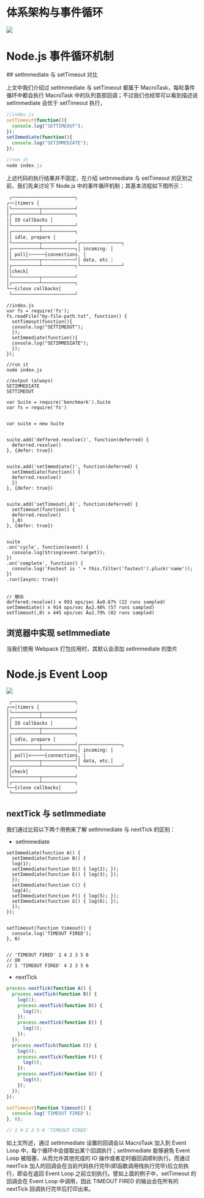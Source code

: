 # 体系架构与事件循环

![](https://pic4.zhimg.com/v2-8966bd88d6c3773ccd133969f1f39be3_b.png)

# Node.js 事件循环机制

## setImmediate 与 setTimeout 对比

上文中我们介绍过 setImmediate 与 setTimeout 都属于 MacroTask，每轮事件循环中都会执行 MacroTask 中的队列首部回调；不过我们也经常可以看到描述说 setImmediate 会优于 setTimeout 执行，

```js
//index.js
setTimeout(function(){
  console.log("SETTIMEOUT");
});
setImmediate(function(){
  console.log("SETIMMEDIATE");
});

//run it
node index.js
```

上述代码的执行结果并不固定，在介绍 setImmediate 与 setTimeout 的区别之前，我们先来讨论下 Node.js 中的事件循环机制；其基本流程如下图所示：

```js
 ┌───────────────────────┐
┌─>│timers │
│└──────────┬────────────┘
│┌──────────┴────────────┐
││ IO callbacks │
│└──────────┬────────────┘
│┌──────────┴────────────┐
││ idle, prepare │
│└──────────┬────────────┘┌───────────────┐
│┌──────────┴────────────┐│ incoming: │
││ poll│<─────┤connections, │
│└──────────┬────────────┘│ data, etc.│
│┌──────────┴────────────┐└───────────────┘
││check│
│└──────────┬────────────┘
│┌──────────┴────────────┐
└──┤close callbacks│
 └───────────────────────┘
```

```
//index.js
var fs = require('fs');
fs.readFile("my-file-path.txt", function() {
  setTimeout(function(){
  console.log("SETTIMEOUT");
  });
  setImmediate(function(){
  console.log("SETIMMEDIATE");
  });
});

//run it
node index.js

//output (always)
SETIMMEDIATE
SETTIMEOUT
```

```
var Suite = require('benchmark').Suite
var fs = require('fs')


var suite = new Suite


suite.add('deffered.resolve()', function(deferred) {
  deferred.resolve()
}, {defer: true})


suite.add('setImmediate()', function(deferred) {
  setImmediate(function() {
  deferred.resolve()
  })
}, {defer: true})


suite.add('setTimeout(,0)', function(deferred) {
  setTimeout(function() {
  deferred.resolve()
  },0)
}, {defer: true})


suite
.on('cycle', function(event) {
  console.log(String(event.target));
})
.on('complete', function() {
  console.log('Fastest is ' + this.filter('fastest').pluck('name'));
})
.run({async: true})


// 输出
deffered.resolve() x 993 ops/sec Â±0.67% (22 runs sampled)
setImmediate() x 914 ops/sec Â±2.48% (57 runs sampled)
setTimeout(,0) x 445 ops/sec Â±2.79% (82 runs sampled)
```

## 浏览器中实现 setImmediate

当我们使用 Webpack 打包应用时，其默认会添加 setImmediate 的垫片

# Node.js Event Loop

![](https://blog-assets.risingstack.com/2016/10/the-Node-js-event-loop.png)

```
 ┌───────────────────────┐
┌─>│timers │
│└──────────┬────────────┘
│┌──────────┴────────────┐
││ IO callbacks │
│└──────────┬────────────┘
│┌──────────┴────────────┐
││ idle, prepare │
│└──────────┬────────────┘┌───────────────┐
│┌──────────┴────────────┐│ incoming: │
││ poll│<─────┤connections, │
│└──────────┬────────────┘│ data, etc.│
│┌──────────┴────────────┐└───────────────┘
││check│
│└──────────┬────────────┘
│┌──────────┴────────────┐
└──┤close callbacks│
 └───────────────────────┘
```

## nextTick 与 setImmediate

我们通过比较以下两个用例来了解 setImmediate 与 nextTick 的区别：

- setImmediate

```
setImmediate(function A() {
  setImmediate(function B() {
  log(1);
  setImmediate(function D() { log(2); });
  setImmediate(function E() { log(3); });
  });
  setImmediate(function C() {
  log(4);
  setImmediate(function F() { log(5); });
  setImmediate(function G() { log(6); });
  });
});


setTimeout(function timeout() {
  console.log('TIMEOUT FIRED');
}, 0)


// 'TIMEOUT FIRED' 1 4 2 3 5 6
// OR
// 1 'TIMEOUT FIRED' 4 2 3 5 6
```

- nextTick

```js
process.nextTick(function A() {
  process.nextTick(function B() {
    log(1);
    process.nextTick(function D() {
      log(2);
    });
    process.nextTick(function E() {
      log(3);
    });
  });
  process.nextTick(function C() {
    log(4);
    process.nextTick(function F() {
      log(5);
    });
    process.nextTick(function G() {
      log(6);
    });
  });
});

setTimeout(function timeout() {
  console.log('TIMEOUT FIRED');
}, 0);

// 1 4 2 3 5 6 'TIMEOUT FIRED'
```

如上文所述，通过 setImmediate 设置的回调会以 MacroTask 加入到 Event Loop 中，每个循环中会提取出某个回调执行；setImmediate 能够避免 Event Loop 被阻塞，从而允许其他完成的 IO 操作或者定时器回调顺利执行。而通过 nextTick 加入的回调会在当前代码执行完毕(即函数调用栈执行完毕)后立刻执行，即会在返回 Event Loop 之前立刻执行。譬如上面的例子中，setTimeout 的回调会在 Event Loop 中调用，因此 TIMEOUT FIRED 的输出会在所有的 nextTick 回调执行完毕后打印出来。
